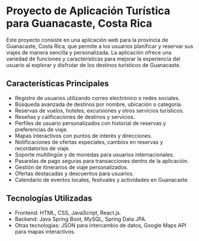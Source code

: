 # Proyecto de Aplicación Turística para Guanacaste, Costa Rica

Este proyecto consiste en una aplicación web para la provincia de Guanacaste, Costa Rica, que permite a los usuarios planificar y reservar sus viajes de manera sencilla y personalizada. La aplicación ofrece una variedad de funciones y características para mejorar la experiencia del usuario al explorar y disfrutar de los destinos turísticos de Guanacaste.

## Características Principales
- Registro de usuarios utilizando correo electrónico o redes sociales.
- Búsqueda avanzada de destinos por nombre, ubicación o categoría.
- Reservas de vuelos, hoteles, excursiones y otros servicios turísticos.
- Reseñas y calificaciones de destinos y servicios.
- Perfiles de usuario personalizados con historial de reservas y preferencias de viaje.
- Mapas interactivos con puntos de interés y direcciones.
- Notificaciones de ofertas especiales, cambios en reservas y recordatorios de viaje.
- Soporte multilingüe y de monedas para usuarios internacionales.
- Pasarelas de pago seguras para transacciones dentro de la aplicación.
- Gestión de itinerarios de viaje personalizados.
- Ofertas destacadas y descuentos para usuarios.
- Calendario de eventos locales, festivales y actividades en Guanacaste.

## Tecnologías Utilizadas
- Frontend: HTML, CSS, JavaScript, React.js.
- Backend: Java Spring Boot, MySQL, Spring Data JPA.
- Otras tecnologías: JSON para intercambio de datos, Google Maps API para mapas interactivos.


